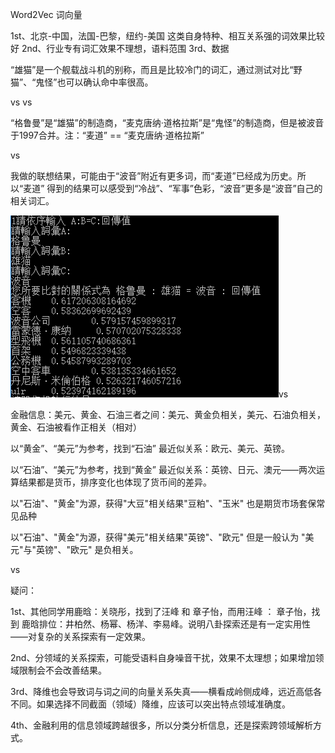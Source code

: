 Word2Vec 词向量

1st、北京-中国，法国-巴黎，纽约-美国 这类自身特种、相互关系强的词效果比较好
2nd、行业专有词汇效果不理想，语料范围
3rd、数据

“雄猫”是一个舰载战斗机的别称，而且是比较冷门的词汇，通过测试对比“野猫”、“鬼怪”也可以确认命中率很高。

 vs  vs 

“格鲁曼”是“雄猫”的制造商，“麦克唐纳·道格拉斯”是“鬼怪”的制造商，但是被波音于1997合并。注：“麦道” == “麦克唐纳·道格拉斯”

 vs  

  

我做的联想结果，可能由于“波音”附近有更多词，而“麦道”已经成为历史。所以“麦道” 得到的结果可以感受到“冷战”、“军事”色彩，“波音”更多是“波音”自己的相关词汇。

 ![](https://github.com/L0113408/NLU-in-Finance_homework/blob/master/homework02/%E6%A0%BC%E9%B2%81%E6%9B%BC-%E9%9B%84%E7%8C%AB-%E6%B3%A2%E9%9F%B3.PNG)vs 


金融信息：美元、黄金、石油三者之间：美元、黄金负相关，美元、石油负相关，黄金、石油被看作正相关（相对）

以“黄金”、“美元”为参考，找到“石油” 最近似关系：欧元、美元、英镑。



以“石油”、“美元”为参考，找到“黄金” 最近似关系：英镑、日元、澳元——两次运算结果都是货币，排序变化也体现了货币间的差异。



以"石油"、"黄金"为源，获得"大豆"相关结果"豆粕"、"玉米" 也是期货市场套保常见品种



以"石油"、"黄金"为源，获得"美元"相关结果"英镑"、"欧元" 但是一般认为 "美元"与"英镑"、"欧元" 是负相关。

vs 




疑问：

1st、其他同学用鹿晗：关晓彤，找到了汪峰 和 章子怡，而用汪峰 ： 章子怡，找到 鹿晗排位：井柏然、杨幂、杨洋、李易峰。说明八卦探索还是有一定实用性——对复杂的关系探索有一定效果。

2nd、分领域的关系探索，可能受语料自身噪音干扰，效果不太理想；如果增加领域限制会不会改善结果。

3rd、降维也会导致词与词之间的向量关系失真——横看成岭侧成峰，远近高低各不同。如果选择不同截面（领域）降维，应该可以突出特点领域准确度。

4th、金融利用的信息领域跨越很多，所以分类分析信息，还是探索跨领域解析方式。


